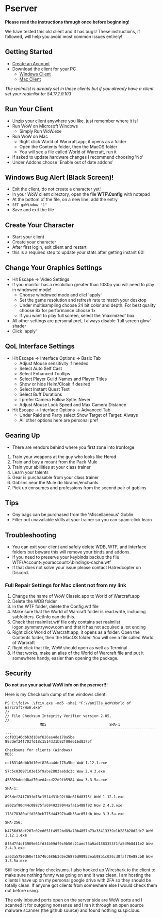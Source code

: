 # Pserver
**Please read the instructions through once before beginning!**

We have tested this old client and it has bugs! These instructions, if followed, will help you avoid most common issues entirely!

## Getting Started
* [Create an Account](http://54.172.9.103/)
* Download the client for your PC
  * [Windows Client](https://drive.google.com/file/d/1KvKwGyeNcCEJEOeMhtYAgTQAg0Ih9asS/view?usp=sharing)
  * [Mac Client](https://drive.google.com/file/d/1ZJALMdm4kXjZ4VIXMsFWTfiUZXiSRSIe/view?usp=sharing)
  
*The realmlist is already set in these clients but if you already have a client set your realmlist to: 54.172.9.103*

## Run Your Client
* Unzip your client anywhere you like, just remember where it is!
* Run WoW on Microsoft Windows
  * Simply Run WoW.exe
* Run WoW on Mac
  * Right click World of Warcraft.app, it opens as a folder
  * Open the Contents folder, then the MacOS folder 
  * You will see a file called World of Warcraft, run it
* If asked to update hardware changes I recommend choosing 'No'
* Under Addons choose 'Enable out of date addons'

## Windows Bug Alert (Black Screen)!
* Exit the client, do not create a character yet!
* In your WoW client directory, open the file **WTF\Config** with notepad
* At the bottom of the file, on a new line, add the entry
* ```SET gxWindow "1"```
* Save and exit the file

## Create Your Character
* Start your client
* Create your character
* After first login, exit client and restart
 * this is a required step to update your stats after getting instant 60!
 
## Change Your Graphics Settings
* Hit Escape -> Video Settings
* If you monitor has a resolution greater than 1080p you will need to play in windowed mode!
  * Choose windowed mode and clicl 'apply'
  * Set the game resolution and refresh rate to match your desktop
  * Under multisampling choose 24 bit color and depth. For best quality choose 8x for performance choose 1x
  * If you want to play full screen, select the 'maximized' box
* All other settings are personal pref, I always disable 'full screen glow' shader
* Click 'apply'
 
## QoL Interface Settings
 * Hit Escape -> Interface Options -> Basic Tab
   * Adjust Mouse sensitivity if needed
   * Select Auto Self Cast
   * Select Enhanced Tooltips
   * Select Player Guild Names and Player Titles
   * Show or hide Helm/Cloak if desired
   * Select Instant Quest Text
   * Select Buff Durations
   * I prefer Camera Follow Sytle: Never
   * Adjust Mouse Look Speed and Max Camera Distance
 * Hit Escape -> Interface Options -> Advanced Tab
   * Under Raid and Party select Show Target of Target: Always
   * All other options here are personal pref
 
## Gearing Up
 * There are vendors behind where you first zone into Ironforge
  1. Train your weapons at the guy who looks like Herod
  2. Train and buy a mount from the Pack Mule
  3. Train your ablilities at your class trainer
  4. Learn your talents
  5. Gear is purchasable from your class trainer
  6. Goblins near the Mule do librams/enchants
  7. Pick up consumes and professions from the second pair of goblins

## Tips
* Ony bags can be purchased from the 'Miscellaneous' Goblin
* Filter out unavailable skills at your trainer so you can spam-click learn

## Troubleshooting
* You can exit your client and safely delete WDB, WTF, and Interface folders but beware this will remove your binds and addons.
* If you need to preserve your keybinds backup the file WTF\Account\<youraccount>\bindings-cache.wtf
* If that does not solve your issue please contact Hatredcopter on Discord.

### Full Repair Settings for Mac client not from my link
1. Change the name of WoW Classic.app to World of Warcraft.app
2. Delete the WDB folder
3. In the WTF folder, delete the Config.wtf file
4. Make sure that the World of Warcraft folder is read.write, including subfolders. GetInfo can do this.
5. Check that realmlist.wtf file only contains set realmlist logon.symmetrywow.com and that it has not acquired a .txt ending
6. Right click World of Warcraft.app, it opens as a folder. Open the Contents folder, then the MacOS folder. You will see a file called World of Warcraft
7. Right click that file, WoW should open as well as Terminal
8. If that works, make an alias of the World of Warcraft file and put it somewhere handy, easier than opening the package.

## Security
**Do not use your actual WoW info on the pserver!!!**

Here is my Checksum dump of the windows client:
```
PS C:\fciv> .\fciv.exe -md5 -sha1 "F:\Vanilla_WoW\World of Warcraft\WoW.exe"
//
// File Checksum Integrity Verifier version 2.05.
//
                MD5                             SHA-1
-------------------------------------------------------------------------
ccf83146dbb3d10ef826aa4de178a5be 893def24f703fd18c1514d31b92f00e616d8375f

Checksums for clients (Windows)
MD5:

ccf83146dbb3d10ef826aa4de178a5be WoW 1.12.1.exe

57c5c03097103e15f9abe2803aebdc3c Wow 2.4.3.exe

45892bdedd0ad70aed4ccd22d9fb5984 Wow 3.3.5a.exe

SHA-1:

893def24f703fd18c1514d31b92f00e616d8375f WoW 1.12.1.exe

a802af90d44c08875fa6949239044afa1a488f92 Wow 2.4.3.exe

178f78380affd260cb775d44397ba6b33ac05fdb Wow 3.3.5a.exe

SHA-256:

b4756d38ef207c02ed651f4952bd89a70b4857b73a33413339e1b285b28d2dc7 WoW 1.12.1.exe

8f8d7f4cf3909e61fd34b09df9c9b56c21aec76a9ad1883353f1fa5d9b8411e2 Wow 2.4.3.exe

aa63a5750d60ef16746c686b3d5e26876d98953eab08b1c026cd0faf78e88cb8 Wow 3.3.5a.exe
```

Still looking for Mac checksums. I also hooked up Wireshark to the client to make sure nothing funny was going on and it was clean. I am hosting the clients I have up on my personal google drive with 2FA so they should be totally clean. If anyone got clients from somewhere else I would check them out before using.

The only inbound ports open on the server side are WoW ports and I scanned it for outgoing nonsense and I ran it through an open source malware scanner (the github source) and found nothing suspicious.
